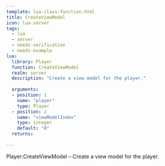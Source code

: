 ```yaml
---
template: lua-class-function.html
title: CreateViewModel
icon: lua-server
tags:
  - lua
  - server
  - needs-verification
  - needs-example
lua:
  library: Player
  function: CreateViewModel
  realm: server
  description: "Create a view model for the player."
  
  arguments:
  - position: 1
    name: "player"
    type: Player
  - position: 2
    name: "viewModelIndex"
    type: integer
    default: "0"
  returns:
    
---
```


<div class="lua__search__keywords">
Player:CreateViewModel &#x2013; Create a view model for the player.
</div>
